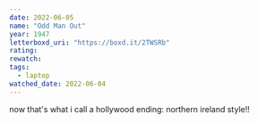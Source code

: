 ```yaml
---
date: 2022-06-05
name: "Odd Man Out"
year: 1947
letterboxd_uri: "https://boxd.it/2TWSRb"
rating: 
rewatch: 
tags:
  - laptop
watched_date: 2022-06-04
---
```


now that's what i call a hollywood ending: northern ireland style!!
